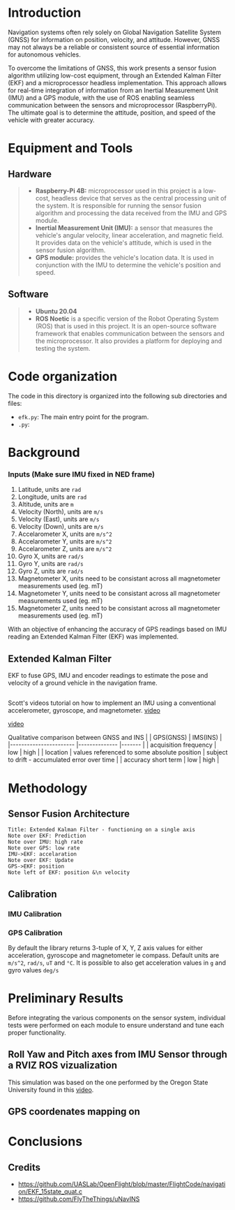 # Introduction

Navigation systems often rely solely on Global Navigation Satellite System (GNSS) for information on position, velocity, and attitude. However, GNSS may not always be a reliable or consistent source of essential information for autonomous vehicles.

To overcome the limitations of GNSS, this work presents a sensor fusion algorithm utilizing low-cost equipment, through an Extended Kalman Filter (EKF) and a microprocessor headless implementation. This approach allows for real-time integration of information from an Inertial Measurement Unit (IMU) and a GPS module, with the use of ROS enabling seamless communication between the sensors and microprocessor (RaspberryPi). The ultimate goal is to determine the attitude, position, and speed of the vehicle with greater accuracy.

# Equipment and Tools
## Hardware
> - **Raspberry-Pi 4B:**
>  microprocessor used in this project is a low-cost, headless device that serves as the central processing unit of the system. It is responsible for running the sensor fusion algorithm and processing the data received from the IMU and GPS module.
> - **Inertial Measurement Unit (IMU):**
>  a sensor that measures the vehicle's angular velocity, linear acceleration, and magnetic field. It provides data on the vehicle's attitude, which is used in the sensor fusion algorithm.
> - **GPS module:**
> provides the vehicle's location data. It is used in conjunction with the IMU to determine the vehicle's position and speed.
## Software
> - **Ubuntu 20.04**
> - **ROS Noetic**
> is a specific version of the Robot Operating System (ROS) that is used in this project. It is an open-source software framework that enables communication between the sensors and the microprocessor. It also provides a platform for deploying and testing the system.

# Code organization

The code in this directory is organized into the following sub directories and files:

  - `efk.py`: The main entry point for the program.
  - `.py`: 

# Background



### Inputs (Make sure IMU fixed in NED frame)
1) Latitude, units are `rad`
2) Longitude, units are `rad`
3) Altitude, units are `m`
4) Velocity (North), units are `m/s`
5) Velocity (East), units are `m/s`
6) Velocity (Down), units are `m/s`
7) Accelarometer X, units are `m/s^2`
8) Accelarometer Y, units are `m/s^2`
9) Accelarometer Z, units are `m/s^2`
10) Gyro X, units are `rad/s`
11) Gyro Y, units are `rad/s`
12) Gyro Z, units are `rad/s`
13) Magnetometer X, units need to be consistant across all magnetometer measurements used (eg. mT)
14) Magnetometer Y, units need to be consistant across all magnetometer measurements used (eg. mT)
15) Magnetometer Z, units need to be consistant across all magnetometer measurements used (eg. mT)

With an objective of enhancing the accuracy of GPS readings based on IMU reading an Extended Kalman Filter (EKF) was implemented.
## Extended Kalman Filter
EKF to fuse GPS, IMU and encoder readings to estimate the pose and velocity of a ground vehicle in the navigation frame.

## 

Scott's videos
tutorial on how to implement an IMU using a conventional accelerometer, gyroscope, and magnetometer.
[video](https://www.youtube.com/watch?v=T9jXoG0QYIA&t=573s)

[video](https://www.youtube.com/watch?v=6M6wSLD-8M8&t=687s)

Qualitative comparison between GNSS and INS
|                       	| GPS(GNSS) 	| IMS(INS) 	|
|-----------------------	|--------------	|-------	|
| acquisition frequency 	|  low         	|    high 	|
| location              	|       values referenced to some absolute position     	|   subject to drift - accumulated error over time    	|
| accuracy short term   	|  low         	|      high 	|

# Methodology

## Sensor Fusion Architecture

```sequence {theme="hand"}
Title: Extended Kalman Filter - functioning on a single axis
Note over EKF: Prediction
Note over IMU: high rate
Note over GPS: low rate
IMU->EKF: accelaration
Note over EKF: Update
GPS->EKF: position
Note left of EKF: position &\n velocity 

```

## Calibration

### IMU Calibration


### GPS Calibration




By default the library returns 3-tuple of X, Y, Z axis values for either acceleration, gyroscope and magnetometer ie compass. Default units are `m/s^2`, `rad/s`, `uT` and `°C`. It is possible to also get acceleration values in `g` and gyro values `deg/s`

# Preliminary Results
Before integrating the various components on the sensor system, individual tests were performed on each module to ensure understand and tune each proper functionality.


## Roll Yaw and Pitch axes from IMU Sensor through a RVIZ ROS vizualization
This simulation was based on the one performed by the Oregon State University found in this [video](https://www.youtube.com/watch?v=a-mfCeykmYw).



## GPS coordenates mapping on 

# Conclusions


## Credits
* https://github.com/UASLab/OpenFlight/blob/master/FlightCode/navigation/EKF_15state_quat.c
* https://github.com/FlyTheThings/uNavINS